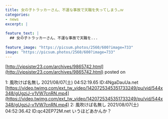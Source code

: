 ```yaml
---
title: 女の子トラッカーさん、不運な事故で天職を失ってしまう…ｗ
categories:
- news
excerpt: |
  
feature_text: |
  ## 女の子トラッカーさん、不運な事故で天職を...
  
feature_image: "https://picsum.photos/2560/600?image=733"
image: "https://picsum.photos/2560/600?image=733"
---
```


[http://vipsister23.com/archives/9865742.html](http://vipsister23.com/archives/9865742.html)
posted on 

<!--more-->

1: 風吹けば名無し 2021/08/07(土) 04:52:19.65 ID:4NgaDauUa.net [https://video.twimg.com/ext_tw_video/1420725345351733249/pu/vid/544x348/gUgzjJ-v1VW7cnRN.mp4](https://video.twimg.com/ext_tw_video/1420725345351733249/pu/vid/544x348/gUgzjJ-v1VW7cnRN.mp4) 2: 風吹けば名無し 2021/08/07(土) 04:52:36.42 ID:qc42EP72M.net いうほどあかんか？
